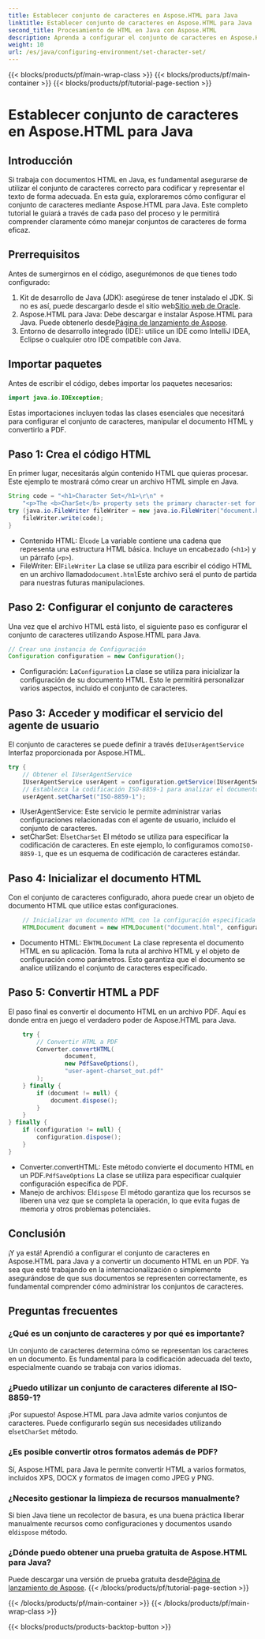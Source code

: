 ```yaml
---
title: Establecer conjunto de caracteres en Aspose.HTML para Java
linktitle: Establecer conjunto de caracteres en Aspose.HTML para Java
second_title: Procesamiento de HTML en Java con Aspose.HTML
description: Aprenda a configurar el conjunto de caracteres en Aspose.HTML para Java y a convertir HTML a PDF en esta guía paso a paso. Asegúrese de que la codificación y la representación del texto sean correctas.
weight: 10
url: /es/java/configuring-environment/set-character-set/
---
```


{{< blocks/products/pf/main-wrap-class >}}
{{< blocks/products/pf/main-container >}}
{{< blocks/products/pf/tutorial-page-section >}}

# Establecer conjunto de caracteres en Aspose.HTML para Java

## Introducción
Si trabaja con documentos HTML en Java, es fundamental asegurarse de utilizar el conjunto de caracteres correcto para codificar y representar el texto de forma adecuada. En esta guía, exploraremos cómo configurar el conjunto de caracteres mediante Aspose.HTML para Java. Este completo tutorial le guiará a través de cada paso del proceso y le permitirá comprender claramente cómo manejar conjuntos de caracteres de forma eficaz.
## Prerrequisitos
Antes de sumergirnos en el código, asegurémonos de que tienes todo configurado:
1.  Kit de desarrollo de Java (JDK): asegúrese de tener instalado el JDK. Si no es así, puede descargarlo desde el sitio web[Sitio web de Oracle](https://www.oracle.com/java/technologies/javase-downloads.html).
2.  Aspose.HTML para Java: Debe descargar e instalar Aspose.HTML para Java. Puede obtenerlo desde[Página de lanzamiento de Aspose](https://releases.aspose.com/html/java/).
3. Entorno de desarrollo integrado (IDE): utilice un IDE como IntelliJ IDEA, Eclipse o cualquier otro IDE compatible con Java.

## Importar paquetes
Antes de escribir el código, debes importar los paquetes necesarios:
```java
import java.io.IOException;
```
Estas importaciones incluyen todas las clases esenciales que necesitará para configurar el conjunto de caracteres, manipular el documento HTML y convertirlo a PDF.

## Paso 1: Crea el código HTML
En primer lugar, necesitarás algún contenido HTML que quieras procesar. Este ejemplo te mostrará cómo crear un archivo HTML simple en Java.
```java
String code = "<h1>Character Set</h1>\r\n" +
    "<p>The <b>CharSet</b> property sets the primary character-set for a document.</p>\r\n";
try (java.io.FileWriter fileWriter = new java.io.FileWriter("document.html")) {
    fileWriter.write(code);
}
```

-  Contenido HTML: El`code` La variable contiene una cadena que representa una estructura HTML básica. Incluye un encabezado (`<h1>`) y un párrafo (`<p>`).
-  FileWriter: El`FileWriter` La clase se utiliza para escribir el código HTML en un archivo llamado`document.html`Este archivo será el punto de partida para nuestras futuras manipulaciones.
## Paso 2: Configurar el conjunto de caracteres
Una vez que el archivo HTML está listo, el siguiente paso es configurar el conjunto de caracteres utilizando Aspose.HTML para Java.
```java
// Crear una instancia de Configuración
Configuration configuration = new Configuration();
```

-  Configuración: La`Configuration` La clase se utiliza para inicializar la configuración de su documento HTML. Esto le permitirá personalizar varios aspectos, incluido el conjunto de caracteres.
## Paso 3: Acceder y modificar el servicio del agente de usuario
 El conjunto de caracteres se puede definir a través de`IUserAgentService` Interfaz proporcionada por Aspose.HTML.

```java
try {
    // Obtener el IUserAgentService
    IUserAgentService userAgent = configuration.getService(IUserAgentService.class);
    // Establezca la codificación ISO-8859-1 para analizar el documento
    userAgent.setCharSet("ISO-8859-1");
```

- IUserAgentService: Este servicio le permite administrar varias configuraciones relacionadas con el agente de usuario, incluido el conjunto de caracteres.
-  setCharSet: El`setCharSet` El método se utiliza para especificar la codificación de caracteres. En este ejemplo, lo configuramos como`ISO-8859-1`, que es un esquema de codificación de caracteres estándar.
## Paso 4: Inicializar el documento HTML
Con el conjunto de caracteres configurado, ahora puede crear un objeto de documento HTML que utilice estas configuraciones.

```java
    // Inicializar un documento HTML con la configuración especificada
    HTMLDocument document = new HTMLDocument("document.html", configuration);
```

-  Documento HTML: El`HTMLDocument` La clase representa el documento HTML en su aplicación. Toma la ruta al archivo HTML y el objeto de configuración como parámetros. Esto garantiza que el documento se analice utilizando el conjunto de caracteres especificado.
## Paso 5: Convertir HTML a PDF
El paso final es convertir el documento HTML en un archivo PDF. Aquí es donde entra en juego el verdadero poder de Aspose.HTML para Java.

```java
    try {
        // Convertir HTML a PDF
        Converter.convertHTML(
                document,
                new PdfSaveOptions(),
                "user-agent-charset_out.pdf"
        );
    } finally {
        if (document != null) {
            document.dispose();
        }
    }
} finally {
    if (configuration != null) {
        configuration.dispose();
    }
}
```

-  Converter.convertHTML: Este método convierte el documento HTML en un PDF.`PdfSaveOptions` La clase se utiliza para especificar cualquier configuración específica de PDF.
-  Manejo de archivos: El`dispose` El método garantiza que los recursos se liberen una vez que se completa la operación, lo que evita fugas de memoria y otros problemas potenciales.

## Conclusión
¡Y ya está! Aprendió a configurar el conjunto de caracteres en Aspose.HTML para Java y a convertir un documento HTML en un PDF. Ya sea que esté trabajando en la internacionalización o simplemente asegurándose de que sus documentos se representen correctamente, es fundamental comprender cómo administrar los conjuntos de caracteres.

## Preguntas frecuentes
### ¿Qué es un conjunto de caracteres y por qué es importante?  
Un conjunto de caracteres determina cómo se representan los caracteres en un documento. Es fundamental para la codificación adecuada del texto, especialmente cuando se trabaja con varios idiomas.
### ¿Puedo utilizar un conjunto de caracteres diferente al ISO-8859-1?  
 ¡Por supuesto! Aspose.HTML para Java admite varios conjuntos de caracteres. Puede configurarlo según sus necesidades utilizando el`setCharSet` método.
### ¿Es posible convertir otros formatos además de PDF?  
Sí, Aspose.HTML para Java le permite convertir HTML a varios formatos, incluidos XPS, DOCX y formatos de imagen como JPEG y PNG.
### ¿Necesito gestionar la limpieza de recursos manualmente?  
 Si bien Java tiene un recolector de basura, es una buena práctica liberar manualmente recursos como configuraciones y documentos usando el`dispose` método.
### ¿Dónde puedo obtener una prueba gratuita de Aspose.HTML para Java?  
 Puede descargar una versión de prueba gratuita desde[Página de lanzamiento de Aspose](https://releases.aspose.com/).
{{< /blocks/products/pf/tutorial-page-section >}}

{{< /blocks/products/pf/main-container >}}
{{< /blocks/products/pf/main-wrap-class >}}

{{< blocks/products/products-backtop-button >}}
